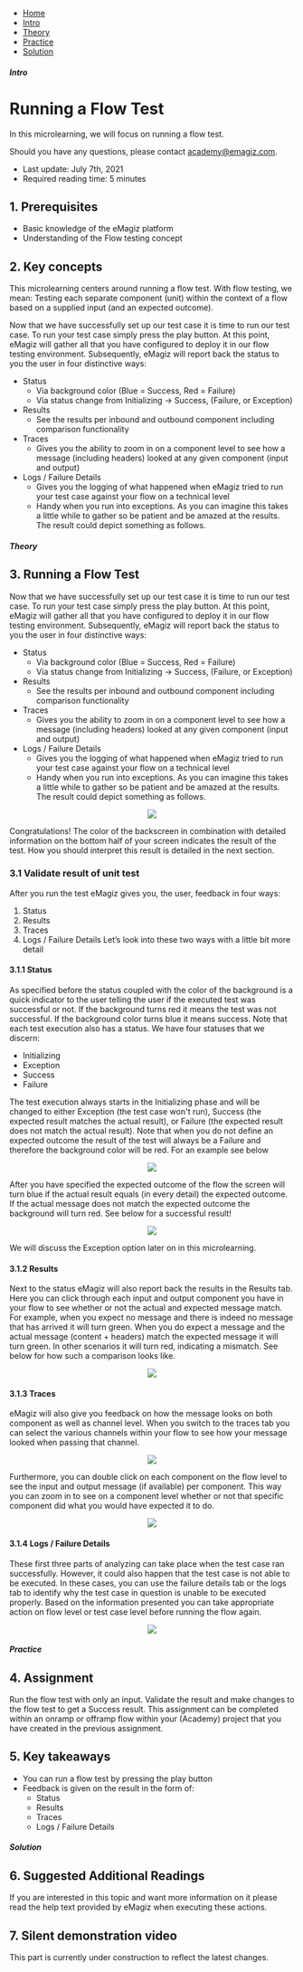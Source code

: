<div class="ez-academy">
    <div class="ez-academy__body">
        <main class="micro-learning">
        <ul class="doc-nav">
            <li class="doc-nav__item"><a href="../../docs/microlearning/crashcourse-platform-index" class="doc-nav__link">Home</a></li>
            <li class="doc-nav__item"><a href="#intro" class="doc-nav__link">Intro</a></li>
            <li class="doc-nav__item"><a href="#theory" class="doc-nav__link">Theory</a></li>
            <li class="doc-nav__item"><a href="#practice" class="doc-nav__link">Practice</a></li>
            <li class="doc-nav__item"><a href="#solution" class="doc-nav__link">Solution</a></li>
        </ul>

<div class="doc">

##### Intro

# Running a Flow Test

In this microlearning, we will focus on running a flow test.

Should you have any questions, please contact academy@emagiz.com.

- Last update: July 7th, 2021
- Required reading time: 5 minutes

## 1. Prerequisites
- Basic knowledge of the eMagiz platform
- Understanding of the Flow testing concept

## 2. Key concepts
This microlearning centers around running a flow test.
With flow testing, we mean: Testing each separate component (unit) within the context of a flow based on a supplied input (and an expected outcome).

Now that we have successfully set up our test case it is time to run our test case. To run your test case simply press the play button. At this point, eMagiz will gather all that you have configured to deploy it in our flow testing environment. Subsequently, eMagiz will report back the status to you the user in four distinctive ways:
- Status
    - Via background color (Blue = Success, Red = Failure)
    - Via status change from Initializing -> Success, (Failure, or Exception)
- Results
    - See the results per inbound and outbound component including comparison functionality
- Traces
    - Gives you the ability to zoom in on a component level to see how a message (including headers) looked at any given component (input and output)
- Logs / Failure Details
    - Gives you the logging of what happened when eMagiz tried to run your test case against your flow on a technical level
    - Handy when you run into exceptions.
As you can imagine this takes a little while to gather so be patient and be amazed at the results. The result could depict something as follows.


##### Theory

## 3. Running a Flow Test

Now that we have successfully set up our test case it is time to run our test case. To run your test case simply press the play button. At this point, eMagiz will gather all that you have configured to deploy it in our flow testing environment. Subsequently, eMagiz will report back the status to you the user in four distinctive ways:
- Status
    - Via background color (Blue = Success, Red = Failure)
    - Via status change from Initializing -> Success, (Failure, or Exception)
- Results
    - See the results per inbound and outbound component including comparison functionality
- Traces
    - Gives you the ability to zoom in on a component level to see how a message (including headers) looked at any given component (input and output)
- Logs / Failure Details
    - Gives you the logging of what happened when eMagiz tried to run your test case against your flow on a technical level
    - Handy when you run into exceptions.
As you can imagine this takes a little while to gather so be patient and be amazed at the results. The result could depict something as follows.

<p align="center"><img src="../../img/microlearning/crashcourse-platform-create-running-a-flow-test--success-result.png"></p>

Congratulations! The color of the backscreen in combination with detailed information on the bottom half of your screen indicates the result of the test. How you should interpret this result is detailed in the next section.

### 3.1 Validate result of unit test
After you run the test eMagiz gives you, the user, feedback in four ways:
1.  Status
2.  Results
3.  Traces
4.  Logs / Failure Details
Let’s look into these two ways with a little bit more detail

#### 3.1.1 Status
As specified before the status coupled with the color of the background is a quick indicator to the user telling the user if the executed test was successful or not. If the background turns red it means the test was not successful. If the background color turns blue it means success. Note that each test execution also has a status. We have four statuses that we discern:
- Initializing
- Exception
- Success
- Failure

The test execution always starts in the Initializing phase and will be changed to either Exception (the test case won't run), Success (the expected result matches the actual result), or Failure (the expected result does not match the actual result). Note that when you do not define an expected outcome the result of the test will always be a Failure and therefore the background color will be red. For an example see below

<p align="center"><img src="../../img/microlearning/crashcourse-platform-create-running-a-flow-test--failure-result.png"></p>

After you have specified the expected outcome of the flow the screen will turn blue if the actual result equals (in every detail) the expected outcome. 
If the actual message does not match the expected outcome the background will turn red. See below for a successful result!

<p align="center"><img src="../../img/microlearning/crashcourse-platform-create-running-a-flow-test--success-result.png"></p>

We will discuss the Exception option later on in this microlearning.

#### 3.1.2 Results
Next to the status eMagiz will also report back the results in the Results tab. Here you can click through each input and output component you have in your flow to see whether or not the actual and expected message match. For example, when you expect no message and there is indeed no message that has arrived it will turn green. When you do expect a message and the actual message (content + headers) match the expected message it will turn green. In other scenarios it will turn red, indicating a mismatch. See below for how such a comparison looks like.

<p align="center"><img src="../../img/microlearning/crashcourse-platform-create-running-a-flow-test--result-comparison.png"></p>

#### 3.1.3 Traces
eMagiz will also give you feedback on how the message looks on both component as well as channel level. When you switch to the traces tab you can select the various channels within your flow to see how your message looked when passing that channel.

<p align="center"><img src="../../img/microlearning/crashcourse-platform-create-running-a-flow-test--channel-trace.png"></p>

Furthermore, you can double click on each component on the flow level to see the input and output message (if available) per component. This way you can zoom in to see on a component level whether or not that specific component did what you would have expected it to do.

<p align="center"><img src="../../img/microlearning/crashcourse-platform-create-running-a-flow-test--component-comparison.png"></p>

#### 3.1.4 Logs / Failure Details
These first three parts of analyzing can take place when the test case ran successfully. However, it could also happen that the test case is not able to be executed. In these cases, you can use the failure details tab or the logs tab to identify why the test case in question is unable to be executed properly. Based on the information presented you can take appropriate action on flow level or test case level before running the flow again.

<p align="center"><img src="../../img/microlearning/crashcourse-platform-create-running-a-flow-test--failure-details.png"></p>

##### Practice

## 4. Assignment

Run the flow test with only an input. Validate the result and make changes to the flow test to get a Success result. 
This assignment can be completed within an onramp or offramp flow within your (Academy) project that you have created in the previous assignment.

## 5. Key takeaways

- You can run a flow test by pressing the play button
- Feedback is given on the result in the form of:
    - Status
    - Results
    - Traces
    - Logs / Failure Details

##### Solution

## 6. Suggested Additional Readings

If you are interested in this topic and want more information on it please read the help text provided by eMagiz when executing these actions.
## 7. Silent demonstration video

This part is currently under construction to reflect the latest changes.

</div>
</main>
</div>
</div>